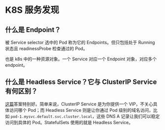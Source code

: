 # K8S 服务发现

## 什么是 Endpoint？

被 Service selector 选中的 Pod 称为它的 Endpoints。但只包括处于 Running 状态且 readinessProbe 检查通过的 Pod。

也是 k8s 中的一种资源对象。一个 Service 对应一个 Endpoint 对象，对应多个 endpoint。

## 什么是 Headless Service？它与 ClusterIP Service 有何区别？

[这篇](https://stackoverflow.com/a/52713482)答案特别好。简单来说，ClusterIP Service 是为你提供一个 VIP，不关心具体访问哪个 Pod；而 Headless Service 则是让你通过 Pod 级别的域名访问，比如 `pod-1.mysvc.default.svc.cluster.local`，这些 DNS A 记录让我们可以稳定访问到具体的 Pod。StatefulSets 使用的就是 Headless Service。
